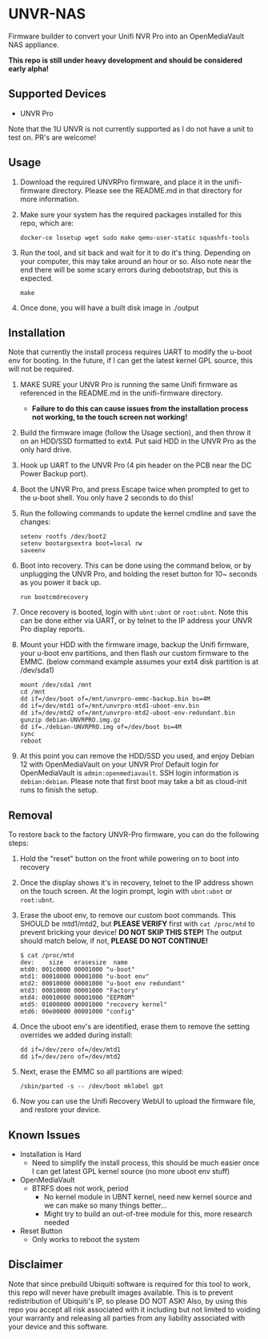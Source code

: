 # UNVR-NAS

Firmware builder to convert your Unifi NVR Pro into an OpenMediaVault NAS appliance.

**This repo is still under heavy development and should be considered early alpha!**

## Supported Devices

* UNVR Pro

Note that the 1U UNVR is not currently supported as I do not have a unit to test on. PR's are welcome!

## Usage

1. Download the required UNVRPro firmware, and place it in the unifi-firmware directory. Please see the README.md in that directory for more information.
2. Make sure your system has the required packages installed for this repo, which are:

    `docker-ce losetup wget sudo make qemu-user-static squashfs-tools`

3. Run the tool, and sit back and wait for it to do it's thing. Depending on your computer, this may take around an hour or so. Also note near the end there will be some scary errors during debootstrap, but this is expected.

    `make`

4. Once done, you will have a built disk image in ./output

## Installation

Note that currently the install process requires UART to modify the u-boot env for booting. In the future, if I can get the latest kernel GPL source, this will not be required.

1. MAKE SURE your UNVR Pro is running the same Unifi firmware as referenced in the README.md in the unifi-firmware directory.
    * **Failure to do this can cause issues from the installation process not working, to the touch screen not working!**
1. Build the firmware image (follow the Usage section), and then throw it on an HDD/SSD formatted to ext4. Put said HDD in the UNVR Pro as the only hard drive.
2. Hook up UART to the UNVR Pro (4 pin header on the PCB near the DC Power Backup port).
3. Boot the UNVR Pro, and press Escape twice when prompted to get to the u-boot shell. You only have 2 seconds to do this!
4. Run the following commands to update the kernel cmdline and save the changes:

    ```
    setenv rootfs /dev/boot2
    setenv bootargsextra boot=local rw
    saveenv
    ```

5. Boot into recovery. This can be done using the command below, or by unplugging the UNVR Pro, and holding the reset button for 10~ seconds as you power it back up.

    `run bootcmdrecovery`

6. Once recovery is booted, login with `ubnt:ubnt` or `root:ubnt`. Note this can be done either via UART, or by telnet to the IP address your UNVR Pro display reports.
7. Mount your HDD with the firmware image, backup the Unifi firmware, your u-boot env partitions, and then flash our custom firmware to the EMMC. (below command example assumes your ext4 disk partition is at /dev/sda1)

    ```
    mount /dev/sda1 /mnt
    cd /mnt
    dd if=/dev/boot of=/mnt/unvrpro-emmc-backup.bin bs=4M
    dd if=/dev/mtd1 of=/mnt/unvrpro-mtd1-uboot-env.bin
    dd if=/dev/mtd2 of=/mnt/unvrpro-mtd2-uboot-env-redundant.bin
    gunzip debian-UNVRPRO.img.gz
    dd if=./debian-UNVRPRO.img of=/dev/boot bs=4M
    sync
    reboot
    ```

8. At this point you can remove the HDD/SSD you used, and enjoy Debian 12 with OpenMediaVault on your UNVR Pro! Default login for OpenMediaVault is `admin:openmediavault`. SSH login information is `debian:debian`. Please note that first boot may take a bit as cloud-init runs to finish the setup.

## Removal

To restore back to the factory UNVR-Pro firmware, you can do the following steps:

1. Hold the "reset" button on the front while powering on to boot into recovery
2. Once the display shows it's in recovery, telnet to the IP address shown on the touch screen. At the login prompt, login with `ubnt:ubnt` or `root:ubnt`.
3. Erase the uboot env, to remove our custom boot commands. This SHOULD be mtd1/mtd2, but **PLEASE VERIFY** first with `cat /proc/mtd` to prevent bricking your device! **DO NOT SKIP THIS STEP!** The output should match below, if not, **PLEASE DO NOT CONTINUE!**
    
    ```
    $ cat /proc/mtd
    dev:    size   erasesize  name
    mtd0: 001c0000 00001000 "u-boot"
    mtd1: 00010000 00001000 "u-boot env"
    mtd2: 00010000 00001000 "u-boot env redundant"
    mtd3: 00010000 00001000 "Factory"
    mtd4: 00010000 00001000 "EEPROM"
    mtd5: 01000000 00001000 "recovery kernel"
    mtd6: 00e00000 00001000 "config"
    ```

4. Once the uboot env's are identified, erase them to remove the setting overrides we added during install:

    ```
    dd if=/dev/zero of=/dev/mtd1
    dd if=/dev/zero of=/dev/mtd2
    ```

5. Next, erase the EMMC so all partitions are wiped:

    ```
    /sbin/parted -s -- /dev/boot mklabel gpt
    ```

6. Now you can use the Unifi Recovery WebUI to upload the firmware file, and restore your device.

## Known Issues

* Installation is Hard
    * Need to simplify the install process, this should be much easier once I can get latest GPL kernel source (no more uboot env stuff)
* OpenMediaVault
    * BTRFS does not work, period
        * No kernel module in UBNT kernel, need new kernel source and we can make so many things better...
        * Might try to build an out-of-tree module for this, more research needed 
* Reset Button
    * Only works to reboot the system

## Disclaimer

Note that since prebuild Ubiquiti software is required for this tool to work, this repo will never have prebuilt images available. This is to prevent redistribution of Ubiquiti's IP, so please DO NOT ASK! Also, by using this repo you accept all risk associated with it including but not limited to voiding your warranty and releasing all parties from any liability associated with your device and this software.
